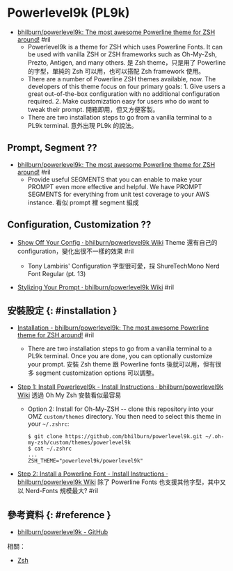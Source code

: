 # Powerlevel9k (PL9k)

  - [bhilburn/powerlevel9k: The most awesome Powerline theme for ZSH around\!](https://github.com/bhilburn/powerlevel9k) #ril
      - Powerlevel9k is a theme for ZSH which uses Powerline Fonts. It can be used with vanilla ZSH or ZSH frameworks such as Oh-My-Zsh, Prezto, Antigen, and many others. 是 Zsh theme，只是用了 Powerline 的字型，單純的 Zsh 可以用，也可以搭配 Zsh framework 使用。
      - There are a number of Powerline ZSH themes available, now. The developers of this theme focus on four primary goals: 1. Give users a great out-of-the-box configuration with no additional configuration required. 2. Make customization easy for users who do want to tweak their prompt. 開箱即用，但又方便客製。
      - There are two installation steps to go from a vanilla terminal to a PL9k terminal. 意外出現 PL9k 的說法。

## Prompt, Segment ??

  - [bhilburn/powerlevel9k: The most awesome Powerline theme for ZSH around\!](https://github.com/bhilburn/powerlevel9k) #ril
      - Provide useful SEGMENTS that you can enable to make your PROMPT even more effective and helpful. We have PROMPT SEGMENTS for everything from unit test coverage to your AWS instance. 看似 prompt 裡 segment 組成

## Configuration, Customization ??

  - [Show Off Your Config · bhilburn/powerlevel9k Wiki](https://github.com/bhilburn/powerlevel9k/wiki/Show-Off-Your-Config) Theme 還有自己的 configuration，變化出很不一樣的效果 #ril
      - Tony Lambiris' Configuration 字型很可愛，採 ShureTechMono Nerd Font Regular (pt. 13)

  - [Stylizing Your Prompt · bhilburn/powerlevel9k Wiki](https://github.com/bhilburn/powerlevel9k/wiki/Stylizing-Your-Prompt) #ril

## 安裝設定 {: #installation }

  - [Installation - bhilburn/powerlevel9k: The most awesome Powerline theme for ZSH around\!](https://github.com/bhilburn/powerlevel9k#installation) #ril
      - There are two installation steps to go from a vanilla terminal to a PL9k terminal. Once you are done, you can optionally customize your prompt. 安裝 Zsh theme 跟 Powerline fonts 後就可以用，但有很多 segment customization options 可以調整。

  - [Step 1: Install Powerlevel9k - Install Instructions · bhilburn/powerlevel9k Wiki](https://github.com/bhilburn/powerlevel9k/wiki/Install-Instructions#step-1-install-powerlevel9k) 透過 Oh My Zsh 安裝看似最容易
      - Option 2: Install for Oh-My-ZSH -- clone this repository into your OMZ `custom/themes` directory. You then need to select this theme in your `~/.zshrc`:

            $ git clone https://github.com/bhilburn/powerlevel9k.git ~/.oh-my-zsh/custom/themes/powerlevel9k
            $ cat ~/.zshrc
            ...
            ZSH_THEME="powerlevel9k/powerlevel9k"

  - [Step 2: Install a Powerline Font - Install Instructions · bhilburn/powerlevel9k Wiki](https://github.com/bhilburn/powerlevel9k/wiki/Install-Instructions#step-2-install-a-powerline-font) 除了 Powerline Fonts 也支援其他字型，其中又以 Nerd-Fonts 規模最大? #ril

## 參考資料 {: #reference }

  - [bhilburn/powerlevel9k - GitHub](https://github.com/bhilburn/powerlevel9k)

相關：

  - [Zsh](zsh.md)
